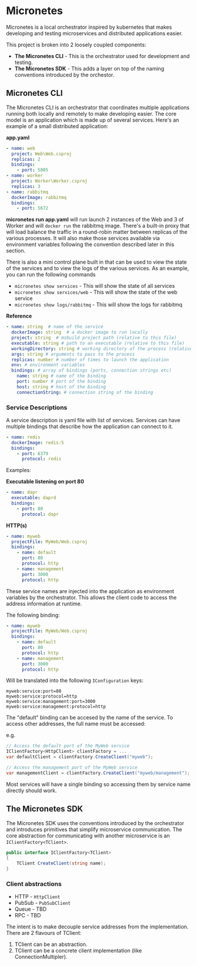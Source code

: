 # Micronetes

Micronetes is a local orchestrator inspired by kubernetes that makes developing and testing microservices and distributed applications easier.

This project is broken into 2 loosely coupled components:
- **The Micronetes CLI** - This is the orchestrator used for development and testing.
- **The Micronetes SDK** - This adds a layer on top of the naming conventions introduced by the orchestor.

## Micronetes CLI

The Micronetes CLI is an orchestrator that coordinates multiple applications running both locally and remotely to make developing easier. The core model is an application which is made up of several services. Here's an example of a small distributed application:

**app.yaml**

```yaml
- name: web
  project: Web\Web.csproj
  replicas: 2
  bindings:
    - port: 5005
- name: worker
  project: Worker\Worker.csproj
  replicas: 3
- name: rabbitmq
  dockerImage: rabbitmq
  bindings:
    - port: 5672
```

**micronetes run app.yaml** will run launch 2 instances of the Web and 3 of Worker and will `docker run` the rabbitmq image. There's a built-in proxy that will load balance the traffic in a round-robin matter between replicas of the various processes. It will also make those services available via environment variables following the convention described later in this section.

There is also a mini control plane built in that can be used to view the state of the services and to view the logs of the various services. As an example, you can run the following commands
- `micronetes show services` - This will show the state of all services
- `micronetes show services/web` - This will show the state of the web service
- `micronetes show logs/rabbitmq` - This will show the logs for rabbitmq

**Reference**

```yaml
- name: string  # name of the service
  dockerImage: string  # a docker image to run locally
  project: string  # msbuild project path (relative to this file)
  executable: string # path to an executable (relative to this file)
  workingDirectory: string # working directory of the process (relative to this file)
  args: string # arguments to pass to the process
  replicas: number # number of times to launch the application
  env: # environment variables
  bindings: # array of bindings (ports, connection strings etc)
    name: string # name of the binding
    port: number # port of the binding
    host: string # host of the binding
    connectionString: # connection string of the binding
```

### Service Descriptions

A service description is yaml file with list of services. Services can have multiple bindings that describe how the application can connect to it.

```yaml
- name: redis
  dockerImage: redis:5
  bindings:
    - port: 6379
      protocol: redis
```

Examples:

**Executable listening on port 80**

```yaml
- name: dapr
  executable: daprd
  bindings:
    - port: 80
      protocol: dapr
```

**HTTP(s)**

```yaml
- name: myweb
  projectFile: MyWeb/Web.csproj
  bindings:
    - name: default
      port: 80
      protocol: http
    - name: management
      port: 3000
      protocol: http
```

These service names are injected into the application as environment variables by the orchestrator. This allows the client code to access the address information at runtime.

The following binding:

```yaml
- name: myweb
  projectFile: MyWeb/Web.csproj
  bindings:
    - name: default
      port: 80
      protocol: http
    - name: management
      port: 3000
      protocol: http
```

Will be translated into the following `IConfiguration` keys:

```
myweb:service:port=80
myweb:service:protocol=http
myweb:service:management:port=3000
myweb:service:management:protocol=http
```

The "default" binding can be accesed by the name of the service. To access other addresses, the full name must be accessed:

e.g.

```C#
// Access the default port of the MyWeb service
IClientFactory<HttpClient> clientFactory = ...
var defaultClient = clientFactory.CreateClient("myweb");

// Access the management port of the MyWeb service
var managementClient = clientFactory.CreateClient("myweb/management");
```

Most services will have a single binding so accessing them by service name directly should work.

##  The Micronetes SDK

The Micronetes SDK uses the conventions introduced by the orchestrator and introduces primitives that simplify microservice communication. The core abstraction for communicating with another microservice is an `IClientFactory<TClient>`.

```C#
public interface IClientFactory<TClient>
{
    TClient CreateClient(string name);
}
```

### Client abstractions

- HTTP - `HttpClient`
- PubSub - `PubSubClient`
- Queue - TBD
- RPC - TBD

The intent is to make decouple service addresses from the implementation. There are 2 flavours of TClient:

1. TClient can be an abstraction. 
2. TClient can be a concrete client implementation (like ConnectionMultipler).
